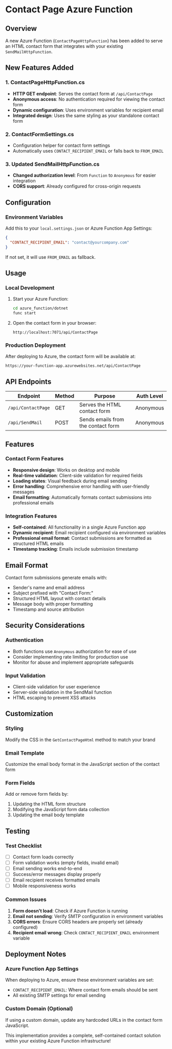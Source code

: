 # Contact Page Azure Function

## Overview
A new Azure Function (`ContactPageHttpFunction`) has been added to serve an HTML contact form that integrates with your existing `SendMailHttpFunction`.

## New Features Added

### 1. ContactPageHttpFunction.cs
- **HTTP GET endpoint**: Serves the contact form at `/api/ContactPage`
- **Anonymous access**: No authentication required for viewing the contact form
- **Dynamic configuration**: Uses environment variables for recipient email
- **Integrated design**: Uses the same styling as your standalone contact form

### 2. ContactFormSettings.cs
- Configuration helper for contact form settings
- Automatically uses `CONTACT_RECIPIENT_EMAIL` or falls back to `FROM_EMAIL`

### 3. Updated SendMailHttpFunction.cs
- **Changed authorization level**: From `Function` to `Anonymous` for easier integration
- **CORS support**: Already configured for cross-origin requests

## Configuration

### Environment Variables
Add this to your `local.settings.json` or Azure Function App Settings:

```json
{
  "CONTACT_RECIPIENT_EMAIL": "contact@yourcompany.com"
}
```

If not set, it will use `FROM_EMAIL` as fallback.

## Usage

### Local Development
1. Start your Azure Function:
   ```bash
   cd azure_function/dotnet
   func start
   ```

2. Open the contact form in your browser:
   ```
   http://localhost:7071/api/ContactPage
   ```

### Production Deployment
After deploying to Azure, the contact form will be available at:
```
https://your-function-app.azurewebsites.net/api/ContactPage
```

## API Endpoints

| Endpoint | Method | Purpose | Auth Level |
|----------|--------|---------|------------|
| `/api/ContactPage` | GET | Serves the HTML contact form | Anonymous |
| `/api/SendMail` | POST | Sends emails from the contact form | Anonymous |

## Features

### Contact Form Features
- **Responsive design**: Works on desktop and mobile
- **Real-time validation**: Client-side validation for required fields
- **Loading states**: Visual feedback during email sending
- **Error handling**: Comprehensive error handling with user-friendly messages
- **Email formatting**: Automatically formats contact submissions into professional emails

### Integration Features
- **Self-contained**: All functionality in a single Azure Function app
- **Dynamic recipient**: Email recipient configured via environment variables
- **Professional email format**: Contact submissions are formatted as structured HTML emails
- **Timestamp tracking**: Emails include submission timestamp

## Email Format
Contact form submissions generate emails with:
- Sender's name and email address
- Subject prefixed with "Contact Form:"
- Structured HTML layout with contact details
- Message body with proper formatting
- Timestamp and source attribution

## Security Considerations

### Authentication
- Both functions use `Anonymous` authorization for ease of use
- Consider implementing rate limiting for production use
- Monitor for abuse and implement appropriate safeguards

### Input Validation
- Client-side validation for user experience
- Server-side validation in the SendMail function
- HTML escaping to prevent XSS attacks

## Customization

### Styling
Modify the CSS in the `GetContactPageHtml` method to match your brand

### Email Template
Customize the email body format in the JavaScript section of the contact form

### Form Fields
Add or remove form fields by:
1. Updating the HTML form structure
2. Modifying the JavaScript form data collection
3. Updating the email body template

## Testing

### Test Checklist
- [ ] Contact form loads correctly
- [ ] Form validation works (empty fields, invalid email)
- [ ] Email sending works end-to-end
- [ ] Success/error messages display properly
- [ ] Email recipient receives formatted emails
- [ ] Mobile responsiveness works

### Common Issues
1. **Form doesn't load**: Check if Azure Function is running
2. **Email not sending**: Verify SMTP configuration in environment variables
3. **CORS errors**: Ensure CORS headers are properly set (already configured)
4. **Recipient email wrong**: Check `CONTACT_RECIPIENT_EMAIL` environment variable

## Deployment Notes

### Azure Function App Settings
When deploying to Azure, ensure these environment variables are set:
- `CONTACT_RECIPIENT_EMAIL`: Where contact form emails should be sent
- All existing SMTP settings for email sending

### Custom Domain (Optional)
If using a custom domain, update any hardcoded URLs in the contact form JavaScript.

This implementation provides a complete, self-contained contact solution within your existing Azure Function infrastructure!
